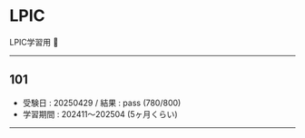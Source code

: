 # LPIC

LPIC学習用 :dog:

---

## 101

- 受験日 : 20250429 / 結果 : pass (780/800)
- 学習期間 : 202411〜202504 (5ヶ月くらい)

---

